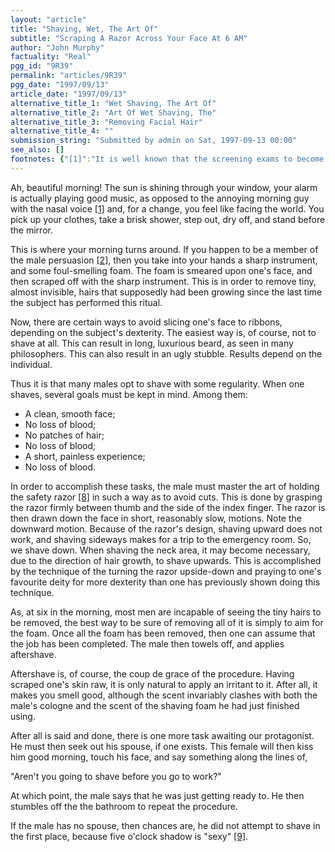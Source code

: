 ```yaml
---
layout: "article"
title: "Shaving, Wet, The Art Of"
subtitle: "Scraping A Razor Across Your Face At 6 AM"
author: "John Murphy"
factuality: "Real"
pgg_id: "9R39"
permalink: "articles/9R39"
pgg_date: "1997/09/13"
article_date: "1997/09/13"
alternative_title_1: "Wet Shaving, The Art Of"
alternative_title_2: "Art Of Wet Shaving, The"
alternative_title_3: "Removing Facial Hair"
alternative_title_4: ""
submission_string: "Submitted by admin on Sat, 1997-09-13 00:00"
see_also: []
footnotes: {"[1]":"It is well known that the screening exams to become a morning show radio host are quite brutal, and those who are not quite annoying enough, or whose voices do not incite murder are quickly thrown to the wolves.","[2]":"Or perhaps a Russian gymnast [3].","[3]":"Project Galactic Guide would like it known that it does not, as a corporate entity, endorse this statement [4].","[4]":"Yes they do. They thought it was hilarious at the water cooler this morning [5].","[5]":"That's a lie! And how the hell does a corporate entity find anything hilarious, let alone finding something hilarious at a water cooler, particularly in the morning? [6]","[6]":"Something to do with the entire PGG Executive laughing their asses off, I'd imagine [7].","[7]":"We think that now would be a good time to review Mr. Murphy's spending account...","[8]":"Using an unsafe-ty razor, or straight razor, is reserved for those times when you wish to lose blood.","[9]":"There are exceptions. See Footnote 2."}
---
```

<div>
<p>Ah, beautiful morning! The sun is shining through your window, your alarm is actually playing good music, as opposed to the annoying morning guy with the nasal voice <a href="#footnotes.1" class="footnote-link">[1]</a> and, for a change, you feel like facing the world. You pick up your clothes, take a brisk shower, step out, dry off, and stand before the mirror.</p>
<p>This is where your morning turns around. If you happen to be a member of the male persuasion <a href="#footnotes.2" class="footnote-link">[2]</a>, then you take into your hands a sharp instrument, and some foul-smelling foam. The foam is smeared upon one's face, and then scraped off with the sharp instrument. This is in order to remove tiny, almost invisible, hairs that supposedly had been growing since the last time the subject has performed this ritual.</p>
<p>Now, there are certain ways to avoid slicing one's face to ribbons, depending on the subject's dexterity. The easiest way is, of course, not to shave at all. This can result in long, luxurious beard, as seen in many philosophers. This can also result in an ugly stubble. Results depend on the individual.</p>
<p>Thus it is that many males opt to shave with some regularity. When one shaves, several goals must be kept in mind. Among them:</p>
<ul>
<li>A clean, smooth face;</li>
<li>No loss of blood;</li>
<li>No patches of hair;</li>
<li>No loss of blood;</li>
<li>A short, painless experience;</li>
<li>No loss of blood.</li>
</ul>
<p>In order to accomplish these tasks, the male must master the art of holding the safety razor <a href="#footnotes.8" class="footnote-link">[8]</a> in such a way as to avoid cuts. This is done by grasping the razor firmly between thumb and the side of the index finger. The razor is then drawn down the face in short, reasonably slow, motions. Note the downward motion. Because of the razor's design, shaving upward does not work, and shaving sideways makes for a trip to the emergency room. So, we shave down. When shaving the neck area, it may become necessary, due to the direction of hair growth, to shave upwards. This is accomplished by the technique of the turning the razor upside-down and praying to one's favourite deity for more dexterity than one has previously shown doing this technique.</p>
<p>As, at six in the morning, most men are incapable of seeing the tiny hairs to be removed, the best way to be sure of removing all of it is simply to aim for the foam. Once all the foam has been removed, then one can assume that the job has been completed. The male then towels off, and applies aftershave.</p>
<p>Aftershave is, of course, the coup de grace of the procedure. Having scraped one's skin raw, it is only natural to apply an irritant to it. After all, it makes you smell good, although the scent invariably clashes with both the male's cologne and the scent of the shaving foam he had just finished using.</p>
<p>After all is said and done, there is one more task awaiting our protagonist. He must then seek out his spouse, if one exists. This female will then kiss him good morning, touch his face, and say something along the lines of,</p>
<p>"Aren't you going to shave before you go to work?"</p>
<p>At which point, the male says that he was just getting ready to. He then stumbles off the the bathroom to repeat the procedure.</p>
<p>If the male has no spouse, then chances are, he did not attempt to shave in the first place, because five o'clock shadow is "sexy" <a href="#footnotes.9" class="footnote-link">[9]</a>.</p>
</div>
